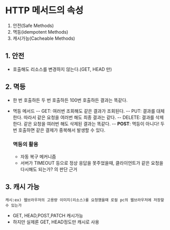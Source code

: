 # HTTP 메서드의 속성
1. 안전(Safe Methods)
2. 멱등(idempotent Methods)
3. 캐시가능(Cacheable Methods)

## 1. 안전
- 호출해도 리소스를 변경하지 않는다.(GET, HEAD 만)

## 2. 멱등
- 한 번 호출하든 두 번 호출하든 100번 호출하든 결과는 똑같다.
- 멱등 메서드
	-- GET: 여러번 조회해도 같은 결과가 조회된다.
	-- PUT: 결과를 대체한다. 따라서 같은 요청을 여러번 해도 최종 결과는 같다.
	-- DELETE: 결과를 삭제한다. 같은 요청을 여러번 해도 삭제된 결과는 똑같다.
	-- **POST**: 멱등이 아니다! 두 번 호출하면 같은 결제가 중복해서 발생할 수 있다. 

	### 멱등의 활용 
	- 자동 복구 메커니즘
	- 서버가 TIMEOUT 등으로 정상 응답을 못주었을때, 클라이언트가 같은 요청을 다시해도 되는가? 의 판단 근거
	
## 3. 캐시 가능 
	캐시:ex) 웹브라우저의 고용량 이미지(리소스)를 요청했을때 로컬 pc의 웹브라우저에 저장할 수 있는가
- GET, HEAD,POST,PATCH 캐시가능
- 하지만 실제론 GET, HEAD정도만 캐시로 사용
	 
